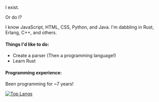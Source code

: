 I exist.

Or do I?

I know JavaScript, HTML, CSS, Python, and Java. I'm dabbling in Rust, Erlang, C++, and others.

#### Things I'd like to do:
- Create a parser (Then a programming language!)
- Learn Rust

#### Programming experience:
Been programming for ~7 years!

[![Top Langs](https://github-readme-stats.vercel.app/api/top-langs/?username=ProgrammingParadox&langs_count=8)]()
